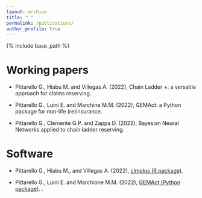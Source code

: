 ```yaml
---
layout: archive
title: " "
permalink: /publications/
author_profile: true
---
```


{% include base_path %}

Working papers
========================

* Pittarello G., Hiabu M. and Villegas A. (2022), Chain Ladder +: a versatile approach for claims reserving.

* Pittarello G., Luini E. and Marchine M.M. (2022), GEMAct: a Python package for non-life (re)insurance.

* Pittarello G., Clemente G.P. and Zappa D. (2022), Bayesian Neural Networks applied to chain ladder reserving.


Software
============

* Pittarello G., Hiabu M., and Villegas A. (2022), [clmplus (R package)](https://github.com/gpitt71/clmplus). 

* Pittarello G., Luini E. and Marchione M.M. (2022), [GEMAct (Python package)](https://github.com/gpitt71/gemact-code). . 
